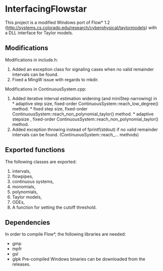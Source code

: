 InterfacingFlowstar
===================

This project is a modified Windows port of Flow* 1.2 (http://systems.cs.colorado.edu/research/cyberphysical/taylormodels) with a DLL interface for Taylor models.

Modifications
-------------

Modifications in include.h:
  1. Added an exception class for signaling cases when no valid remainder intervals can be found.
  2. Fixed a MingW issue with regards to mkdir.

Modifications in ContinuousSystem.cpp:
  1. Added iterative interval estimation widening (and miniStep narrowing) in 
	* adaptive step size, fixed-order ContinuousSystem::reach_low_degree() method.
	* fixed step size, fixed-order ContinuousSystem::reach_non_polynomial_taylor() method.
	* adaptive stepsize , fixed-order ContinuousSystem::reach_non_polynomial_taylor() method.
  2. Added exception throwing instead of fprintf(stdout) if no valid remainder intervals can be found. (ContinuousSystem::reach_... methods)

Exported functions
------------------

The following classes are exported:
  1. intervals, 
  2. flowpipes, 
  3. continuous systems,
  4. monomials,
  5. polynomials,
  6. Taylor models,
  7. ODEs,
  8. A function for setting the cutoff threshold.

Dependencies
------------

In order to compile Flow*, the following libraries are needed:
  * gmp
  * mpfr
  * gsl
  * glpk
Pre-compiled Windows binaries can be downloaded from the releases.
